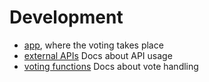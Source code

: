 # Development

* [app](./app/index.md), where the voting takes place
* [external APIs](./app/spotify_api.md) Docs about API usage
* [voting functions](./app/voting_functions.md) Docs about vote handling
